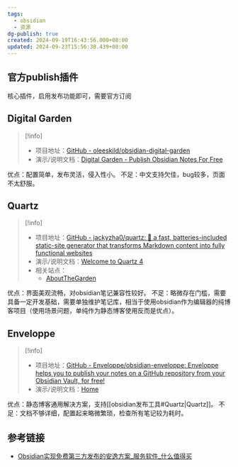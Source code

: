```yaml
---
tags:
  - obsidian
  - 资源
dg-publish: true
created: 2024-09-19T16:43:56.000+08:00
updated: 2024-09-23T15:56:30.439+08:00
---
```

## 官方publish插件
核心插件，启用发布功能即可，需要官方订阅
## Digital Garden
> [!info] 
> - 项目地址：[GitHub - oleeskild/obsidian-digital-garden](https://github.com/oleeskild/obsidian-digital-garden)
> - 演示/说明文档：[Digital Garden - Publish Obsidian Notes For Free](https://dg-docs.ole.dev/)

优点：配置简单，发布灵活，侵入性小。
不足：中文支持欠佳，bug较多，页面不太舒服。
## Quartz
> [!info]
> - 项目地址：[GitHub - jackyzha0/quartz: 🌱 a fast, batteries-included static-site generator that transforms Markdown content into fully functional websites](https://github.com/jackyzha0/quartz)
> - 演示/说明文档：[Welcome to Quartz 4](https://quartz.jzhao.xyz/)
> - 相关站点：
> 	- [AboutTheGarden](https://garden.oldwinter.top/)

优点：界面美观流畅，对obsidian笔记兼容性较好。
不足：略微存在门槛，需要具备一定开发基础，需要单独维护笔记库，相当于使用obsidian作为编辑器的纯博客项目（使用场景问题，单纯作为静态博客使用反而是优点）。
## Enveloppe
> [!info]
> - 项目地址：[GitHub - Enveloppe/obsidian-enveloppe: Enveloppe helps you to publish your notes on a GitHub repository from your Obsidian Vault, for free!](https://github.com/Enveloppe/obsidian-enveloppe)
> - 演示/说明文档：[Home](https://enveloppe.github.io/)

优点：静态博客通用解决方案，支持[[obsidian发布工具#Quartz|Quartz]]。
不足：文档不够详细，配置起来略微繁琐，检查所有笔记较为耗时。
## 参考链接
- [Obsidian实现免费第三方发布的安逸方案\_服务软件\_什么值得买](https://post.smzdm.com/p/90924/)